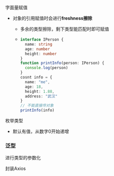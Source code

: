 字面量赋值

* 对象的引用赋值时会进行**freshness擦除**

  * 多余的类型擦除，剩下类型能匹配时即可赋值

  * ```typescript
    interface IPerson {
      name: string
      age: number
      height: number
    }
    function printInfo(person: IPerson) {
      console.log(person)
    }
    cosnt info = {
      name: "me",
      age: 18,
      height: 1.88,
      address: "武汉"
    }
    // 不能直接传对象
    printInfo(info)
    ```



枚举类型

* 默认有值，从数字0开始递增



### 泛型

进行类型的参数化







封装Axios



































